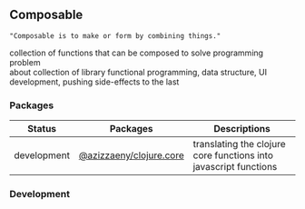 ## Composable  
    "Composable is to make or form by combining things."   
collection of functions that can be composed to solve programming problem  
about collection of library functional programming, data structure, UI development, pushing side-effects to the last  



### Packages

| Status      | Packages                    | Descriptions                                                                     |
|-------------|-----------------------------|--------------------------------------------------------------------------------- |
| development |[@azizzaeny/clojure.core](./packages/clojure.core/readme.md)  | translating the clojure core functions into javascript functions |


### Development

